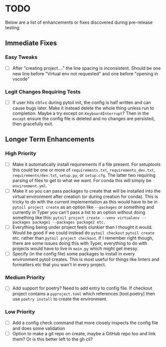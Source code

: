 # TODO

Below are a list of enhancements or fixes discovered during pre-release testing:

## Immediate Fixes

### Easy Tweaks

- [ ] After "creating project...." the line spacing is inconsistent. Should be one new line before "Virtual env not requested" and one before "opening in vscode"

### Legit Changes Requiring Tests

- [ ] If user hits ctrl+c during pytoil init, the config is half written and can cause bugs later. Make it instead delete the whole thing unless run to completion. Maybe a try except on `KeyboardInterrupt`? Then in the `except` ensure the config file is deleted and no changes are persisted, then gracefully exit.

## Longer Term Enhancements

### High Priority

- [ ] Make it automatically install requirements if a file present. For setuptools this could be one or more of `requirements.txt`, `requirements_dev.txt`, `requirements/dev.txt`, `setup.py`, or `setup.cfg`. The latter two requiring parsing of files to get to what we want. For conda this will simply be `environment.yml`.
- [ ] Make it so you can pass packages to create that will be installed into the virtual environment after creation (or during creation for conda). This is tricky to do with the current implementation as this would have to be in `pytoil project create` as an option like `--packages` or something and currently in Typer you can't pass a list to an option without doing something like this: `pytoil project create --venv virtualenv --packages package1 --packages package2 etc.`
- [ ] Everything being under project feels clunkier than I thought it would. Would be good if we could instead do `pytoil checkout` `pytoil create` etc. rather than `pytoil project checkout`. If I remember right though, there are some issues doing this with Typer, everything to do with projects would have to live in `main.py` which might get messy.
- [ ] Specify (in the config file) some packages to install in every environment pytoil creates. This is most useful for things like linters and formatters etc that you wan't in every project.

### Medium Priority

- [ ] Add support for poetry? Need to add entry to config file. If checkout project contains a `pyproject.toml` which references [tool.poetry] then use `poetry install` to create the environment.

### Low Priority

- [ ] Add a config check command that more closely inspects the config file and does some validation
- [ ] Option to make a git repo on create, maybe a GitHub repo too and link them? Or is this better left to the gh cli?
